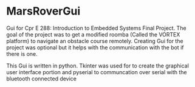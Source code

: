 # MarsRoverGui

Gui for Cpr E 288: Introduction to Embedded Systems Final Project. The goal of the project was to get a modified roomba (Called the VORTEX platform) to navigate an obstacle course remotely. Creating Gui for the project was optional but it helps with the communication with the bot if there is one.

This Gui is written in python. Tkinter was used for to create the graphical user interface portion and pyserial to communcation over serial with the bluetooth connected device

